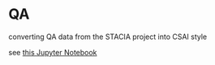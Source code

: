 # QA

converting QA data from the STACIA project into CSAI style

see [this Jupyter Notebook][1]

[1]: https://github.com/calpoly-csai/QA/blob/master/src/convert_to_csai.ipynb
